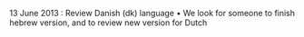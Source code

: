 13 June 2013 : Review Danish (dk) language  • We look for someone to finish hebrew version, and to review new version for Dutch
